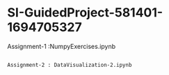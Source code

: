# SI-GuidedProject-581401-1694705327
Assignment-1 :NumpyExercises.ipynb     

                                                                                                                                                                            Assignment-2 : DataVisualization-2.ipynb
